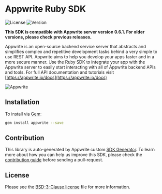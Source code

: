 # Appwrite Ruby SDK

![License](https://img.shields.io/github/license/appwrite/sdk-for-ruby.svg?v=1)
![Version](https://img.shields.io/badge/api%20version-0.6.1-blue.svg?v=1)

**This SDK is compatible with Appwrite server version 0.6.1. For older versions, please check previous releases.**

Appwrite is an open-source backend service server that abstracts and simplifies complex and repetitive development tasks behind a very simple to use REST API. Appwrite aims to help you develop your apps faster and in a more secure manner.
                        Use the Ruby SDK to integrate your app with the Appwrite server to easily start interacting with all of Appwrite backend APIs and tools.
                        For full API documentation and tutorials visit [https://appwrite.io/docs](https://appwrite.io/docs)



![Appwrite](https://appwrite.io/images/github.png)

## Installation

To install via [Gem](https://rubygems.org/):

```bash
gem install appwrite --save
```

## Contribution

This library is auto-generated by Appwrite custom [SDK Generator](https://github.com/appwrite/sdk-generator). To learn more about how you can help us improve this SDK, please check the [contribution guide](https://github.com/appwrite/sdk-generator/blob/master/CONTRIBUTING.md) before sending a pull-request.

## License

Please see the [BSD-3-Clause license](https://raw.githubusercontent.com/appwrite/appwrite/master/LICENSE) file for more information.

